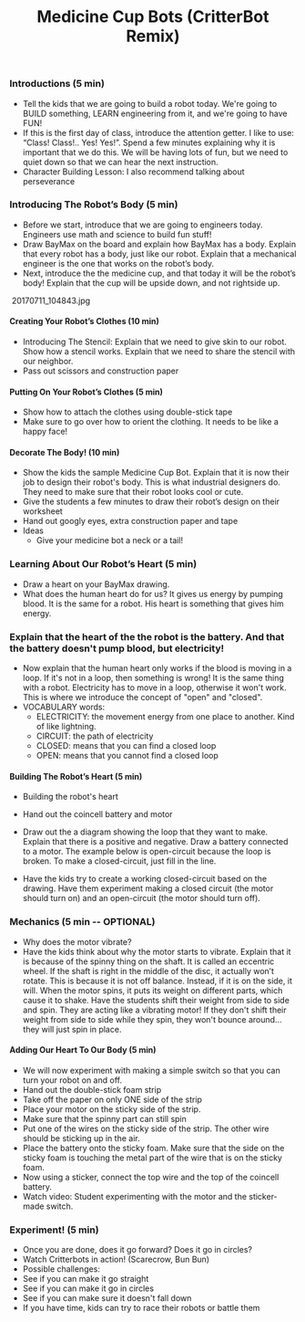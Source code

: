 ﻿---
title: Medicine Cup Bots (CritterBot Remix)

Overview: Students are introduced to the world of robotics by learning about the heart and body of a robot while building a cute little cup!
Topics Covered: Design vs. Build, Crafts
Materials:
	- Vibration Motor (Mini)
	- 3V Coin Cell battery
	- Double Stick Foam
	- Cut in a strip (long)
	- Medicine Cup
	- Googly Eyes	Small ones (with double-stick)
	- Medicine Cup Stencil Used to trace over construction paper
	- Markers
	- Circle Sticker To use as switch
	- Construction Paper
	- Scissors
	- Tinker Sample Necessary only if you are teaching the class
	- Double-stick Tape To connect construction paper to the cup

---

### Introductions (5 min)
* Tell the kids that we are going to build a robot today.  We're going to BUILD something, LEARN engineering from it, and we're going to have FUN!
* If this is the first day of class, introduce the attention getter.  I like to use: “Class!  Class!.. Yes! Yes!”.  Spend a few minutes explaining why it is important that we do this.  We will be having lots of fun, but we need to quiet down so that we can hear the next instruction.
* Character Building Lesson:  I also recommend talking about perseverance 

### Introducing The Robot’s Body (5 min)
* Before we start, introduce that we are going to engineers today.  Engineers use math and science to build fun stuff!
* Draw BayMax on the board and explain how BayMax has a body.  Explain that every robot has a body, just like our robot.  Explain that a mechanical engineer is the one that works on the robot’s body. 
* Next, introduce the the medicine cup, and that today it will be the robot’s body!  Explain that the cup will be upside down, and not rightside up.

![]()
 20170711_104843.jpg 

#### Creating Your Robot’s Clothes (10 min)
* Introducing The Stencil: Explain that we need to give skin to our robot.  Show how a stencil works.  Explain that we need to share the stencil with our neighbor.
* Pass out scissors and construction paper

#### Putting On Your Robot’s Clothes (5 min)
* Show how to attach the clothes using double-stick tape
* Make sure to go over how to orient the clothing.  It needs to be like a happy face!

#### Decorate The Body! (10 min)
* Show the kids the sample Medicine Cup Bot.  Explain that it is now their job to design their robot's body.  This is what industrial designers do.  They need to make sure that their robot looks cool or cute. 
* Give the students a few minutes to draw their robot’s design on their worksheet
* Hand out googly eyes, extra construction paper and tape
* Ideas
   * Give your medicine bot a neck or a tail!

### Learning About Our Robot’s Heart (5 min)
* Draw a heart on your BayMax drawing.
* What does the human heart do for us?  It gives us energy by pumping blood.  It is the same for a robot.  His heart is something that gives him energy.  

### Explain that the heart of the the robot is the battery.  And that the battery doesn't pump blood, but electricity!
* Now explain that the human heart only works if the blood is moving in a loop.  If it's not in a loop, then something is wrong!  It is the same thing with a robot.  Electricity has to move in a loop, otherwise it won't work.  This is where we introduce the concept of "open" and "closed".  
* VOCABULARY words:
   * ELECTRICITY: the movement energy from one place to another.  Kind of like lightning.
   * CIRCUIT: the path of electricity
   * CLOSED: means that you can find a closed loop 
   * OPEN: means that you cannot find a closed loop

#### Building The Robot’s Heart (5 min)
   * Building the robot's heart
   * Hand out the coincell battery and motor
   * Draw out the a diagram showing the loop that they want to make.  Explain that there is a positive and negative.  Draw a battery connected to a motor.  The example below is open-circuit because the loop is broken.  To make a closed-circuit, just fill in the line.

   * Have the kids try to create a working closed-circuit based on the drawing.  Have them experiment making a closed circuit (the motor should turn on) and an open-circuit (the motor should turn off).

### Mechanics (5 min -- OPTIONAL)
   * Why does the motor vibrate?
   * Have the kids think about why the motor starts to vibrate.  Explain that it is because of the spinny thing on the shaft.  It is called an eccentric wheel.  If the shaft is right in the middle of the disc, it actually won’t rotate.  This is because it is not off balance.  Instead, if it is on the side, it will.  When the motor spins, it puts its weight on different parts, which cause it to shake.  Have the students shift their weight from side to side and spin.  They are acting like a vibrating motor!  If they don't shift their weight from side to side while they spin, they won't bounce around... they will just spin in place.

#### Adding Our Heart To Our Body (5 min)
   * We will now experiment with making a simple switch so that you can turn your robot on and off.
   * Hand out the double-stick foam strip
   * Take off the paper on only ONE side of the strip
   * Place your motor on the sticky side of the strip.  
   * Make sure that the spinny part can still spin
   * Put one of the wires on the sticky side of the strip.  The other wire should be sticking up in the air.
   * Place the battery onto the sticky foam.  Make sure that the side on the sticky foam is touching the metal part of the wire that is on the sticky foam.
   * Now using a sticker, connect the top wire and the top of the coincell battery.  
   * Watch video: Student experimenting with the motor and the sticker-made switch.

### Experiment! (5 min)
   * Once you are done, does it go forward?  Does it go in circles?  
   * Watch Critterbots in action! (Scarecrow, Bun Bun)
   * Possible challenges:
   * See if you can make it go straight
   * See if you can make it go in circles
   * See if you can make sure it doesn't fall down
   * If you have time, kids can try to race their robots or battle them
